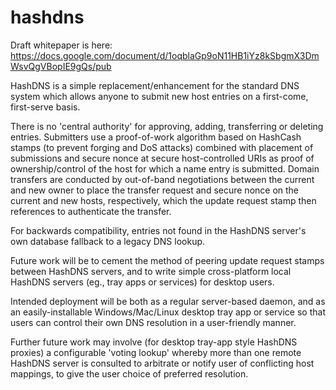 # hashdns

Draft whitepaper is here: https://docs.google.com/document/d/1oqblaGp9oN11HB1iYz8kSbgmX3DmWsvQgVBopIE9gQs/pub

HashDNS is a simple replacement/enhancement for the standard DNS system which allows anyone to submit new host entries on a first-come, first-serve basis.

There is no 'central authority' for approving, adding, transferring or deleting entries. Submitters use a proof-of-work algorithm based on HashCash stamps (to prevent forging and DoS attacks) combined with placement of submissions and secure nonce at secure host-controlled URIs as proof of ownership/control of the host for which a name entry is submitted. Domain transfers are conducted by out-of-band negotiations between the current and new owner to place the transfer request and secure nonce on the current and new hosts, respectively, which the update request stamp then references to authenticate the transfer.

For backwards compatibility, entries not found in the HashDNS server's own database fallback to a legacy DNS lookup.

Future work will be to cement the method of peering update request stamps between HashDNS servers, and to write simple cross-platform local HashDNS servers (eg., tray apps or services) for desktop users.

Intended deployment will be both as a regular server-based daemon, and as an easily-installable Windows/Mac/Linux desktop tray app or service so that users can control their own DNS resolution in a user-friendly manner.

Further future work may involve (for desktop tray-app style HashDNS proxies) a configurable 'voting lookup' whereby more than one remote HashDNS server is consulted to arbitrate or notify user of conflicting host mappings, to give the user choice of preferred resolution. 
